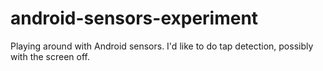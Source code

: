 android-sensors-experiment
==========================

Playing around with Android sensors. I'd like to do tap detection, possibly with the screen off.
